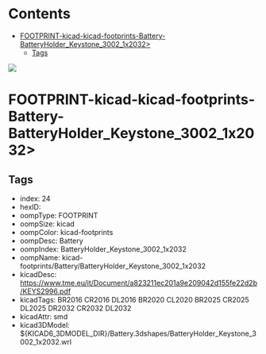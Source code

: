 



Contents
========

* [FOOTPRINT-kicad-kicad-footprints-Battery-BatteryHolder_Keystone_3002_1x2032>](#footprint-kicad-kicad-footprints-battery-batteryholder_keystone_3002_1x2032)
	* [Tags](#tags)
  
![][im]
# FOOTPRINT-kicad-kicad-footprints-Battery-BatteryHolder_Keystone_3002_1x2032>

## Tags

- index: 24
- hexID: 
- oompType: FOOTPRINT
- oompSize: kicad
- oompColor: kicad-footprints
- oompDesc: Battery
- oompIndex: BatteryHolder_Keystone_3002_1x2032
- oompName: kicad-footprints/Battery/BatteryHolder_Keystone_3002_1x2032
- kicadDesc: https://www.tme.eu/it/Document/a823211ec201a9e209042d155fe22d2b/KEYS2996.pdf
- kicadTags: BR2016 CR2016 DL2016 BR2020 CL2020 BR2025 CR2025 DL2025 DR2032 CR2032 DL2032
- kicadAttr: smd
- kicad3DModel: ${KICAD6_3DMODEL_DIR}/Battery.3dshapes/BatteryHolder_Keystone_3002_1x2032.wrl



[im]: image.png
